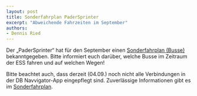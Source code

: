 ```yaml
---
layout: post
title: Sonderfahrplan PaderSprinter
excerpt: "Abweichende Fahrzeiten im September"
authors:
- Dennis Ried
---
```



Der „PaderSprinter“ hat für den September einen [Sonderfahrplan (Busse)](https://www.padersprinter.de/sonderfahrplan_september-2024/) bekanntgegeben. Bitte informiert euch darüber, welche Busse im Zeitraum der ESS fahren und auf welchen Wegen!

Bitte beachtet auch, dass derzeit (04.09.) noch nicht alle Verbindungen in der DB Navvigator-App eingepflegt sind. Zuverlässige Informationen gibt es im [Sonderfahrplan](https://www.padersprinter.de/sonderfahrplan_september-2024/).